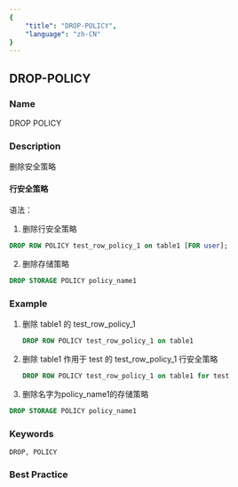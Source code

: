 ```yaml
---
{
    "title": "DROP-POLICY",
    "language": "zh-CN"
}
---
```


<!--
Licensed to the Apache Software Foundation (ASF) under one
or more contributor license agreements.  See the NOTICE file
distributed with this work for additional information
regarding copyright ownership.  The ASF licenses this file
to you under the Apache License, Version 2.0 (the
"License"); you may not use this file except in compliance
with the License.  You may obtain a copy of the License at

  http://www.apache.org/licenses/LICENSE-2.0

Unless required by applicable law or agreed to in writing,
software distributed under the License is distributed on an
"AS IS" BASIS, WITHOUT WARRANTIES OR CONDITIONS OF ANY
KIND, either express or implied.  See the License for the
specific language governing permissions and limitations
under the License.
-->

## DROP-POLICY

### Name

DROP POLICY

### Description

删除安全策略

#### 行安全策略

语法：

1. 删除行安全策略
```sql
DROP ROW POLICY test_row_policy_1 on table1 [FOR user];
```

2. 删除存储策略
```sql
DROP STORAGE POLICY policy_name1
```

### Example

1. 删除 table1 的 test_row_policy_1

   ```sql
   DROP ROW POLICY test_row_policy_1 on table1
   ```

2. 删除 table1 作用于 test 的 test_row_policy_1 行安全策略

   ```sql
   DROP ROW POLICY test_row_policy_1 on table1 for test
   ```

3. 删除名字为policy_name1的存储策略
```sql
DROP STORAGE POLICY policy_name1
```

### Keywords

    DROP, POLICY

### Best Practice

